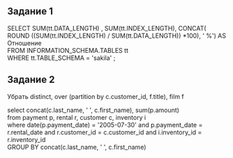 ## Задание 1
SELECT  SUM(tt.DATA_LENGTH) , SUM(tt.INDEX_LENGTH), CONCAT(  ROUND ((SUM(tt.INDEX_LENGTH) / SUM(tt.DATA_LENGTH)) *100), ' %')  AS Отношение    
FROM INFORMATION_SCHEMA.TABLES tt  
WHERE  tt.TABLE_SCHEMA = 'sakila' ;  

## Задание 2
Убрать distinct, over (partition by c.customer_id, f.title), film f  

select concat(c.last_name, ' ', c.first_name), sum(p.amount)  
from payment p, rental r, customer c, inventory i  
where date(p.payment_date) = '2005-07-30' and p.payment_date = r.rental_date and r.customer_id = c.customer_id and i.inventory_id = r.inventory_id    
GROUP BY concat(c.last_name, ' ', c.first_name)  
